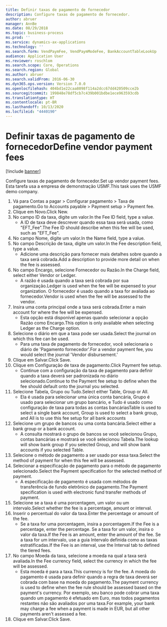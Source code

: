 ```yaml
---
title: Definir taxas de pagamento de fornecedor
description: Configure taxas de pagamento de fornecedor.
author: abruer
manager: AnnBe
ms.date: 08/29/2018
ms.topic: business-process
ms.prod: ''
ms.service: dynamics-ax-applications
ms.technology: ''
ms.search.form: VendPaymFee, VendPaymModeFee, BankAccountTableLookUp
audience: Application User
ms.reviewer: roschlom
ms.search.scope: Core, Operations
ms.search.region: Global
ms.author: abruer
ms.search.validFrom: 2016-06-30
ms.dyn365.ops.version: Version 7.0.0
ms.openlocfilehash: 404bd1e22caa8098f114a2dcc67dd420509cce2b
ms.sourcegitcommit: 199848e78df5cb7c439b001bdbe1ece963593cdb
ms.translationtype: HT
ms.contentlocale: pt-BR
ms.lasthandoff: 10/13/2020
ms.locfileid: "4440190"
---
```

# <a name="define-vendor-payment-fees"></a><span data-ttu-id="b27c6-103">Definir taxas de pagamento de fornecedor</span><span class="sxs-lookup"><span data-stu-id="b27c6-103">Define vendor payment fees</span></span>

[!include [banner](../../includes/banner.md)]

<span data-ttu-id="b27c6-104">Configure taxas de pagamento de fornecedor.</span><span class="sxs-lookup"><span data-stu-id="b27c6-104">Set up vendor payment fees.</span></span> <span data-ttu-id="b27c6-105">Esta tarefa usa a empresa de demonstração USMF.</span><span class="sxs-lookup"><span data-stu-id="b27c6-105">This task uses the USMF demo company.</span></span>

1. <span data-ttu-id="b27c6-106">Vá para Contas a pagar > Configurar pagamento > Taxa de pagamento.</span><span class="sxs-lookup"><span data-stu-id="b27c6-106">Go to Accounts payable > Payment setup > Payment fee.</span></span>
2. <span data-ttu-id="b27c6-107">Clique em Novo.</span><span class="sxs-lookup"><span data-stu-id="b27c6-107">Click New.</span></span>
3. <span data-ttu-id="b27c6-108">No campo ID da taxa, digite um valor.</span><span class="sxs-lookup"><span data-stu-id="b27c6-108">In the Fee ID field, type a value.</span></span>
    * <span data-ttu-id="b27c6-109">A ID de taxa deve descrever quando essa taxa será usada, como "EFT_Fee".</span><span class="sxs-lookup"><span data-stu-id="b27c6-109">The Fee ID should describe when this fee will be used, such as "EFT_Fee".</span></span>  
4. <span data-ttu-id="b27c6-110">No campo Nome, digite um valor.</span><span class="sxs-lookup"><span data-stu-id="b27c6-110">In the Name field, type a value.</span></span>
5. <span data-ttu-id="b27c6-111">No campo Descrição de taxa, digite um valor.</span><span class="sxs-lookup"><span data-stu-id="b27c6-111">In the Fee description field, type a value.</span></span>
    * <span data-ttu-id="b27c6-112">Adicione uma descrição para fornecer mais detalhes sobre quando a taxa será cobrada.</span><span class="sxs-lookup"><span data-stu-id="b27c6-112">Add a description to provide more detail on when the fee is assessed.</span></span>  
6. <span data-ttu-id="b27c6-113">No campo Encargo, selecione Fornecedor ou Razão.</span><span class="sxs-lookup"><span data-stu-id="b27c6-113">In the Charge field, select either Vendor or Ledger.</span></span>
    * <span data-ttu-id="b27c6-114">A razão é usada quando a taxa será cobrada por sua organização.</span><span class="sxs-lookup"><span data-stu-id="b27c6-114">Ledger is used when the fee will be expensed to your organization.</span></span>  <span data-ttu-id="b27c6-115">O fornecedor é usado quando a taxa for avaliada ao fornecedor.</span><span class="sxs-lookup"><span data-stu-id="b27c6-115">Vendor is used when the fee will be assessed to the vendor.</span></span>  
7. <span data-ttu-id="b27c6-116">Insira uma conta principal onde a taxa será cobrada.</span><span class="sxs-lookup"><span data-stu-id="b27c6-116">Enter a main account for where the fee will be expensed.</span></span>
    * <span data-ttu-id="b27c6-117">Esta opção está disponível apenas quando selecionar a opção Razão como Encargo.</span><span class="sxs-lookup"><span data-stu-id="b27c6-117">This option is only available when selecting Ledger as the Charge option.</span></span>  
8. <span data-ttu-id="b27c6-118">Selecione o diário em que a taxa pode ser usada.</span><span class="sxs-lookup"><span data-stu-id="b27c6-118">Select the journal on which this fee can be used.</span></span> 
    * <span data-ttu-id="b27c6-119">Para uma taxa de pagamento de fornecedor, você selecionaria o diário de 'Pagamento fornecedor'.</span><span class="sxs-lookup"><span data-stu-id="b27c6-119">For a vendor payment fee, you would select the journal 'Vendor disbursement.'</span></span>  
9. <span data-ttu-id="b27c6-120">Clique em Salvar.</span><span class="sxs-lookup"><span data-stu-id="b27c6-120">Click Save.</span></span>
10. <span data-ttu-id="b27c6-121">Clique em Configuração de taxa de pagamento.</span><span class="sxs-lookup"><span data-stu-id="b27c6-121">Click Payment fee setup.</span></span>
    * <span data-ttu-id="b27c6-122">Continue com a configuração da taxa de pagamento para definir quando a taxa deverá ser padronizada no diário selecionado.</span><span class="sxs-lookup"><span data-stu-id="b27c6-122">Continue to the Payment fee setup to define when the fee should default onto the journal you selected.</span></span>  
11. <span data-ttu-id="b27c6-123">Selecione Tabela, Grupo ou Tudo.</span><span class="sxs-lookup"><span data-stu-id="b27c6-123">Select either Table, Group or All.</span></span>
    * <span data-ttu-id="b27c6-124">Ela é usada para selecionar uma única conta bancária, Grupo é usado para selecionar um grupo bancário, e Tudo é usado como configuração de taxa para todas as contas bancárias</span><span class="sxs-lookup"><span data-stu-id="b27c6-124">Table is used to select a single bank account, Group is used to select a bank group, and All is to use this fee setup for all bank accounts</span></span>  
12. <span data-ttu-id="b27c6-125">Selecione um grupo de bancos ou uma conta bancária.</span><span class="sxs-lookup"><span data-stu-id="b27c6-125">Select either a bank group or a bank account.</span></span>
    * <span data-ttu-id="b27c6-126">A consulta mostrará o grupo de bancos se você selecionou Grupo, contas bancárias e mostrará se você selecionou Tabela.</span><span class="sxs-lookup"><span data-stu-id="b27c6-126">The lookup will show bank group if you selected Group, and will show bank accounts if you selected Table.</span></span>  
13. <span data-ttu-id="b27c6-127">Selecione o método de pagamento a ser usado por essa taxa.</span><span class="sxs-lookup"><span data-stu-id="b27c6-127">Select the method of payment for when this fee will be assessed.</span></span>
14. <span data-ttu-id="b27c6-128">Selecionar a especificação de pagamento para o método de pagamento selecionado.</span><span class="sxs-lookup"><span data-stu-id="b27c6-128">Select the Payment specification for the selected method of payment.</span></span>
    * <span data-ttu-id="b27c6-129">A especificação de pagamento é usada com métodos de transferência de fundo eletrônico de pagamento.</span><span class="sxs-lookup"><span data-stu-id="b27c6-129">The Payment specification is used with electronic fund transfer methods of payment.</span></span>  
15. <span data-ttu-id="b27c6-130">Selecione se a taxa é uma porcentagem, um valor ou um intervalo.</span><span class="sxs-lookup"><span data-stu-id="b27c6-130">Select whether the fee is a percentage, amount or interval.</span></span>
16. <span data-ttu-id="b27c6-131">Inserir o percentual do valor da taxa.</span><span class="sxs-lookup"><span data-stu-id="b27c6-131">Enter the percentage or amount of the fee.</span></span>
    * <span data-ttu-id="b27c6-132">Se a taxa for uma porcentagem, insira a porcentagem.</span><span class="sxs-lookup"><span data-stu-id="b27c6-132">If the Fee is a percentage, enter the percentage.</span></span> <span data-ttu-id="b27c6-133">Se a taxa for um valor, insira o valor da taxa.</span><span class="sxs-lookup"><span data-stu-id="b27c6-133">If the Fee is an amount, enter the amount of the fee.</span></span> <span data-ttu-id="b27c6-134">Se a taxa for um intervalo, use a guia Intervalo definida como as taxas estratificadas.</span><span class="sxs-lookup"><span data-stu-id="b27c6-134">If the Fee is an interval, use the Interval tab to defined the tiered fees.</span></span>  
17. <span data-ttu-id="b27c6-135">No campo Moeda da taxa, selecione a moeda na qual a taxa será avaliada.</span><span class="sxs-lookup"><span data-stu-id="b27c6-135">In the Fee currency field, select the currency in which the fee will be assessed.</span></span>
    * <span data-ttu-id="b27c6-136">Esta moeda é para a taxa.</span><span class="sxs-lookup"><span data-stu-id="b27c6-136">This currency is for the fee.</span></span> <span data-ttu-id="b27c6-137">A moeda do pagamento é usada para definir quando a regra de taxa deverá ser cobrada com base na moeda do pagamento.</span><span class="sxs-lookup"><span data-stu-id="b27c6-137">The payment currency is used to define when the fee rule should be assessed based on the payment's currency.</span></span> <span data-ttu-id="b27c6-138">Por exemplo, seu banco pode cobrar uma taxa quando um pagamento é efetuado em Euro, mas todos pagamentos restantes não são avaliados por uma taxa.</span><span class="sxs-lookup"><span data-stu-id="b27c6-138">For example, your bank may charge a fee when a payment is made in EUR, but all other payments aren't assessed a fee.</span></span>  
18. <span data-ttu-id="b27c6-139">Clique em Salvar.</span><span class="sxs-lookup"><span data-stu-id="b27c6-139">Click Save.</span></span>

